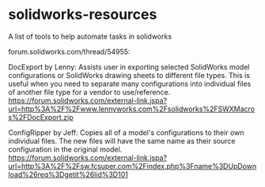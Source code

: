 # solidworks-resources
A list of tools to help automate tasks in solidworks


forum.solidworks.com/thread/54955:  

DocExport by Lenny: Assists user in exporting selected SolidWorks model configurations or SolidWorks drawing sheets to different file types. This is useful when you need to separate many configurations into individual files of another file type for a vendor to use/reference.  
https://forum.solidworks.com/external-link.jspa?url=http%3A%2F%2Fwww.lennyworks.com%2Fsolidworks%2FSWXMacros%2FDocExport.zip  

ConfigRipper by Jeff: Copies all of a model's configurations to their own individual files. The new files will have the same name as their source configuration in the original model.  
https://forum.solidworks.com/external-link.jspa?url=http%3A%2F%2Fsw.fcsuper.com%2Findex.php%3Fname%3DUpDownload%26req%3Dgetit%26lid%3D101  
